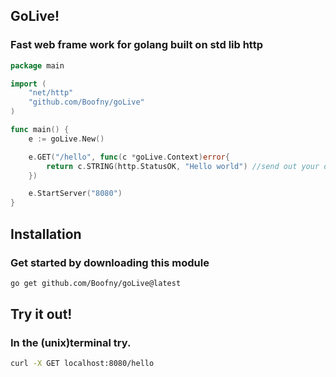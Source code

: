 ## GoLive!
### Fast web frame work for golang built on std lib http

```go
package main

import (
	"net/http"
	"github.com/Boofny/goLive"
)

func main() {
	e := goLive.New()

	e.GET("/hello", func(c *goLive.Context)error{
		return c.STRING(http.StatusOK, "Hello world") //send out your data
	})

	e.StartServer("8080")
}
```

## Installation 
### Get started by downloading this module
```bash
go get github.com/Boofny/goLive@latest
```

## Try it out!
### In the (unix)terminal try.
```bash
curl -X GET localhost:8080/hello
```
